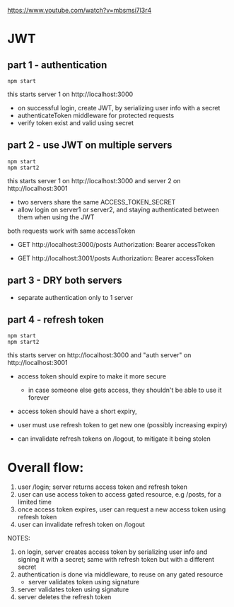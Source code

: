 https://www.youtube.com/watch?v=mbsmsi7l3r4

# JWT 

## part 1 - authentication

```
npm start
```
this starts server 1 on http://localhost:3000

- on successful login, create JWT, by serializing user info with a secret
- authenticateToken middleware for protected requests
- verify token exist and valid using secret


## part 2 - use JWT on multiple servers

```
npm start
npm start2
```
this starts server 1 on http://localhost:3000 
and server 2 on http://localhost:3001


- two servers share the same ACCESS_TOKEN_SECRET
- allow login on server1 or server2, and staying authenticated between them when using the JWT

both requests work with same accessToken
- GET http://localhost:3000/posts 
  Authorization: Bearer accessToken

- GET http://localhost:3001/posts 
  Authorization: Bearer accessToken

## part 3 - DRY both servers

- separate authentication only to 1 server

## part 4 - refresh token

```
npm start
npm start2
```
this starts server on http://localhost:3000 
and "auth server" on http://localhost:3001

- access token should expire to make it more secure
  - in case someone else gets access, they shouldn't be able to use it forever

- access token should have a short expiry, 
- user must use refresh token to get new one (possibly increasing expiry)
- can invalidate refresh tokens on /logout, to mitigate it being stolen


# Overall flow:

1. user /login;  server returns access token and refresh token
2. user can use access token to access gated resource, e.g /posts, for a limited time
3. once access token expires, user can request a new access token using refresh token
4. user can invalidate refresh token on /logout

NOTES:
1. on login, server creates access token by serializing user info and signing it with a secret; same with refresh token but with a different secret
2. authentication is done via middleware, to reuse on any gated resource
   - server validates token using signature  
3. server validates token using signature 
4. server deletes the refresh token